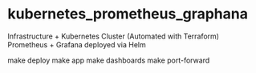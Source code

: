 # kubernetes_prometheus_graphana
Infrastructure + Kubernetes Cluster (Automated with Terraform)  Prometheus + Grafana deployed via Helm

make deploy
make app
make dashboards
make port-forward

